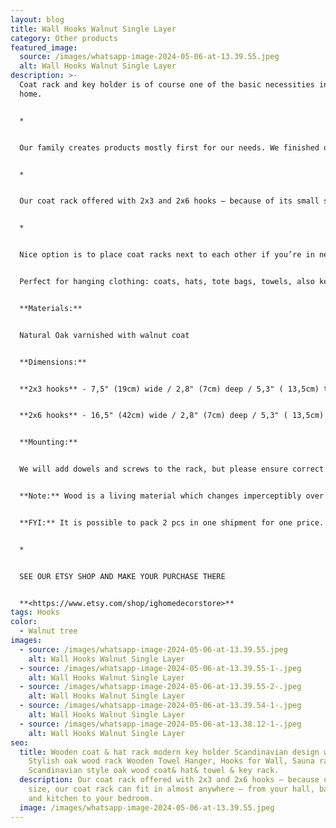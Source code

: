 ```yaml
---
layout: blog
title: Wall Hooks Walnut Single Layer
category: Other products
featured_image:
  source: /images/whatsapp-image-2024-05-06-at-13.39.55.jpeg
  alt: Wall Hooks Walnut Single Layer
description: >-
  Coat rack and key holder is of course one of the basic necessities in any
  home.


  *


  Our family creates products mostly first for our needs. We finished our house 5 years ago and we produced everything for our house interior in our carpentry. Starting from windows, doors, continuing with kitchen, living room, bedroom, bathroom, furniture, furniture for our kids, our pets furniture and every piece for home decoration. 


  *


  Our coat rack offered with 2x3 and 2x6 hooks – because of its small size, our coat rack can fit in almost anywhere – from your hall, bathroom, and kitchen to your bedroom.


  *


  Nice option is to place coat racks next to each other if you’re in need of more space for your clothes or one above the other and use smaller one for keys.


  Perfect for hanging clothing: coats, hats, tote bags, towels, also keys, use to put sun glasses or mail, etc. or have it as a tasty wall decoration when not in use.


  **Materials:**


  Natural Oak varnished with walnut coat


  **Dimensions:**


  **2x3 hooks** - 7,5" (19cm) wide / 2,8" (7cm) deep / 5,3" ( 13,5cm) tall


  **2x6 hooks** - 16,5" (42cm) wide / 2,8" (7cm) deep / 5,3" ( 13,5cm) tall


  **Mounting:**


  We will add dowels and screws to the rack, but please ensure correct dowels & screws are used to mount rack to your specific wall. Load capacity will vary depending on dowels & screws.


  **Note:** Wood is a living material which changes imperceptibly over time. All wood reacts to sunlight, humidity, temperature & can vary in grain pattern & colouration.


  **FYI:** It is possible to pack 2 pcs in one shipment for one price.


  *


  SEE OUR ETSY SHOP AND MAKE YOUR PURCHASE THERE


  **<https://www.etsy.com/shop/ighomedecorstore>**
tags: Hooks
color:
  - Walnut tree
images:
  - source: /images/whatsapp-image-2024-05-06-at-13.39.55.jpeg
    alt: Wall Hooks Walnut Single Layer
  - source: /images/whatsapp-image-2024-05-06-at-13.39.55-1-.jpeg
    alt: Wall Hooks Walnut Single Layer
  - source: /images/whatsapp-image-2024-05-06-at-13.39.55-2-.jpeg
    alt: Wall Hooks Walnut Single Layer
  - source: /images/whatsapp-image-2024-05-06-at-13.39.54-1-.jpeg
    alt: Wall Hooks Walnut Single Layer
  - source: /images/whatsapp-image-2024-05-06-at-13.38.12-1-.jpeg
    alt: Wall Hooks Walnut Single Layer
seo:
  title: Wooden coat & hat rack modern key holder Scandinavian design wall hooks
    Stylish oak wood rack Wooden Towel Hanger, Hooks for Wall, Sauna rack Solid
    Scandinavian style oak wood coat& hat& towel & key rack.
  description: Our coat rack offered with 2x3 and 2x6 hooks – because of its small
    size, our coat rack can fit in almost anywhere – from your hall, bathroom,
    and kitchen to your bedroom.
  image: /images/whatsapp-image-2024-05-06-at-13.39.55.jpeg
---
```


